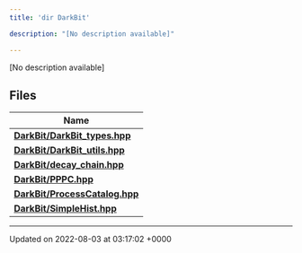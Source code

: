 ```yaml
---
title: 'dir DarkBit'

description: "[No description available]"

---
```







[No description available]

## Files

| Name           |
| -------------- |
| **[DarkBit/DarkBit_types.hpp](/documentation/code/colliderbit_development/files/darkbit__types_8hpp/#file-darkbit-types.hpp)**  |
| **[DarkBit/DarkBit_utils.hpp](/documentation/code/colliderbit_development/files/darkbit__utils_8hpp/#file-darkbit-utils.hpp)**  |
| **[DarkBit/decay_chain.hpp](/documentation/code/colliderbit_development/files/decay__chain_8hpp/#file-decay-chain.hpp)**  |
| **[DarkBit/PPPC.hpp](/documentation/code/colliderbit_development/files/pppc_8hpp/#file-pppc.hpp)**  |
| **[DarkBit/ProcessCatalog.hpp](/documentation/code/colliderbit_development/files/processcatalog_8hpp/#file-processcatalog.hpp)**  |
| **[DarkBit/SimpleHist.hpp](/documentation/code/colliderbit_development/files/simplehist_8hpp/#file-simplehist.hpp)**  |






-------------------------------

Updated on 2022-08-03 at 03:17:02 +0000

